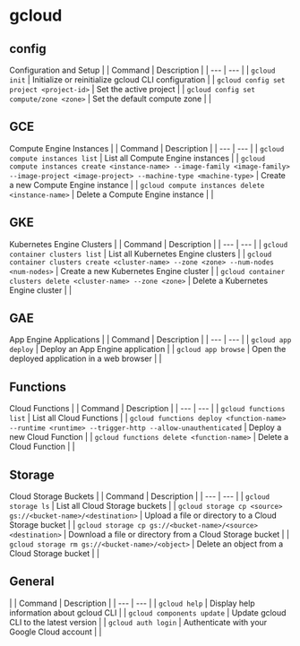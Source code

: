 # gcloud

## config
Configuration and Setup
|
| Command | Description |
| --- | --- |
| `gcloud init` | Initialize or reinitialize gcloud CLI configuration |
| `gcloud config set project <project-id>` | Set the active project |
| `gcloud config set compute/zone <zone>` | Set the default compute zone |
|
## GCE
Compute Engine Instances
|
| Command | Description |
| --- | --- |
| `gcloud compute instances list` | List all Compute Engine instances |
| `gcloud compute instances create <instance-name> --image-family <image-family> --image-project <image-project> --machine-type <machine-type>` | Create a new Compute Engine instance |
| `gcloud compute instances delete <instance-name>` | Delete a Compute Engine instance |
|
## GKE 
Kubernetes Engine Clusters
|
| Command | Description |
| --- | --- |
| `gcloud container clusters list` | List all Kubernetes Engine clusters |
| `gcloud container clusters create <cluster-name> --zone <zone> --num-nodes <num-nodes>` | Create a new Kubernetes Engine cluster |
| `gcloud container clusters delete <cluster-name> --zone <zone>` | Delete a Kubernetes Engine cluster |
|
## GAE
App Engine Applications
|
| Command | Description |
| --- | --- |
| `gcloud app deploy` | Deploy an App Engine application |
| `gcloud app browse` | Open the deployed application in a web browser |
|
## Functions
Cloud Functions
|
| Command | Description |
| --- | --- |
| `gcloud functions list` | List all Cloud Functions |
| `gcloud functions deploy <function-name> --runtime <runtime> --trigger-http --allow-unauthenticated` | Deploy a new Cloud Function |
| `gcloud functions delete <function-name>` | Delete a Cloud Function |
|
## Storage
Cloud Storage Buckets
|
| Command | Description |
| --- | --- |
| `gcloud storage ls` | List all Cloud Storage buckets |
| `gcloud storage cp <source> gs://<bucket-name>/<destination>` | Upload a file or directory to a Cloud Storage bucket |
| `gcloud storage cp gs://<bucket-name>/<source> <destination>` | Download a file or directory from a Cloud Storage bucket |
| `gcloud storage rm gs://<bucket-name>/<object>` | Delete an object from a Cloud Storage bucket |
|
## General 
|
| Command | Description |
| --- | --- |
| `gcloud help` | Display help information about gcloud CLI |
| `gcloud components update` | Update gcloud CLI to the latest version |
| `gcloud auth login` | Authenticate with your Google Cloud account |
|
